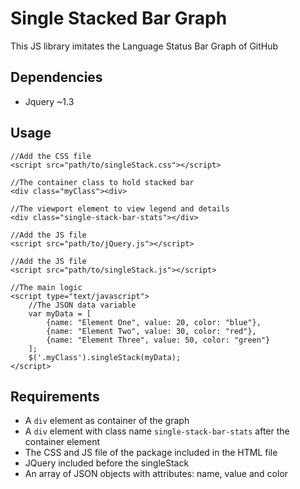 # Single Stacked Bar Graph
This JS library imitates the Language Status Bar Graph of GitHub

## Dependencies
* Jquery ~1.3

## Usage

```
//Add the CSS file
<script src="path/to/singleStack.css"></script>

//The container class to hold stacked bar
<div class="myClass"><div>

//The viewport element to view legend and details
<div class="single-stack-bar-stats"></div>

//Add the JS file
<script src="path/to/jQuery.js"></script>

//Add the JS file
<script src="path/to/singleStack.js"></script>

//The main logic
<script type="text/javascript">
	//The JSON data variable
	var myData = [
		{name: "Element One", value: 20, color: "blue"},
		{name: "Element Two", value: 30, color: "red"},
		{name: "Element Three", value: 50, color: "green"}
	];
	$('.myClass').singleStack(myData);
</script>
```

## Requirements
- A `div` element as container of the graph
- A `div` element with class name `single-stack-bar-stats` after the container element
- The CSS and JS file of the package included in the HTML file
- JQuery included before the singleStack
- An array of JSON objects with attributes: name, value and color